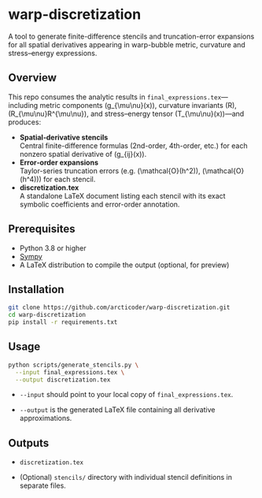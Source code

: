 # warp-discretization

A tool to generate finite-difference stencils and truncation-error expansions for all spatial derivatives appearing in warp-bubble metric, curvature and stress–energy expressions.

## Overview

This repo consumes the analytic results in `final_expressions.tex`—including metric components \(g_{\mu\nu}(x)\), curvature invariants \(R\), \(R_{\mu\nu}R^{\mu\nu}\), and stress–energy tensor \(T_{\mu\nu}(x)\)—and produces:

- **Spatial‐derivative stencils**  
  Central finite-difference formulas (2nd-order, 4th-order, etc.) for each nonzero spatial derivative of \(g_{ij}(x)\).
- **Error‐order expansions**  
  Taylor-series truncation errors (e.g. \(\mathcal{O}(h^2)\), \(\mathcal{O}(h^4)\)) for each stencil.
- **discretization.tex**  
  A standalone LaTeX document listing each stencil with its exact symbolic coefficients and error-order annotation.

## Prerequisites

- Python 3.8 or higher  
- [Sympy](https://www.sympy.org/)  
- A LaTeX distribution to compile the output (optional, for preview)

## Installation

```bash
git clone https://github.com/arcticoder/warp-discretization.git
cd warp-discretization
pip install -r requirements.txt
```

## Usage

```bash
python scripts/generate_stencils.py \
  --input final_expressions.tex \
  --output discretization.tex
```

-   `--input` should point to your local copy of `final_expressions.tex`.
    
-   `--output` is the generated LaTeX file containing all derivative approximations.
    

## Outputs

-   `discretization.tex`
    
-   (Optional) `stencils/` directory with individual stencil definitions in separate files.

